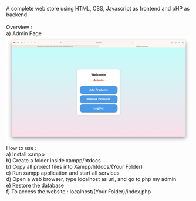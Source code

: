A complete web store using HTML, CSS, Javascript as frontend and pHP as backend.<br />
<br />
Overview :<br />
a) Admin Page <br />
![Sample Output](https://github.com/prajwl-dh/gfcStore/blob/master/Screenshots/adminPage.png)
<br />
How to use :<br />
a) Install xampp<br />
b) Create a folder inside xampp/htdocs<br />
b) Copy all project files into Xampp/htdocs/(Your Folder)<br />
c) Run xampp application and start all services<br />
d) Open a web browser, type localhost as url, and go to php my admin<br />
e) Restore the database<br />
f) To access the website : localhost/(Your Folder)/index.php<br />
